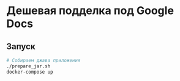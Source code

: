 # Дешевая подделка под Google Docs


## Запуск
```bash
# Собираем джава приложения
./prepare_jar.sh
docker-compose up
```
